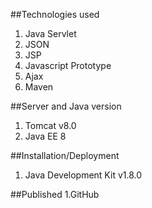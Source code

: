 ##Technologies used
1. Java Servlet
2. JSON 
3. JSP
4. Javascript Prototype
5. Ajax
6. Maven

##Server and Java version
1. Tomcat v8.0
2. Java EE 8

##Installation/Deployment
1. Java Development Kit v1.8.0

##Published 
1.GitHub
